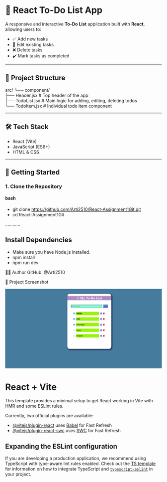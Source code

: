 # 📝 React To-Do List App

A responsive and interactive **To-Do List** application built with **React**, allowing users to:

- ✅ Add new tasks
- 📝 Edit existing tasks
- ❌ Delete tasks
- ✔️ Mark tasks as completed

---

## 📁 Project Structure
src/
└── component/ <br>
├── Header.jsx                # Top header of the app  <br>
├── TodoList.jsx              # Main logic for adding, editing, deleting todos  <br>
└── TodoItem.jsx              # Individual todo item component <br>

---

## 🛠️ Tech Stack

- React (Vite)
- JavaScript (ES6+)
- HTML & CSS

---

## 🚀 Getting Started

### 1. Clone the Repository

#### bash
- git clone https://github.com/Arti2510/React-Assignment1Git.git  <br/>
- cd React-Assignment1Git

............

##  Install Dependencies

- Make sure you have Node.js installed.
- npm install
- npm run dev

🙋‍♀️ Author
GitHub: @Arti2510

📸 Project Screenshot

![Project Screenshot](./Screenshot_of_TodoList_Project.png)

# React + Vite

This template provides a minimal setup to get React working in Vite with HMR and some ESLint rules.

Currently, two official plugins are available:

- [@vitejs/plugin-react](https://github.com/vitejs/vite-plugin-react/blob/main/packages/plugin-react) uses [Babel](https://babeljs.io/) for Fast Refresh
- [@vitejs/plugin-react-swc](https://github.com/vitejs/vite-plugin-react/blob/main/packages/plugin-react-swc) uses [SWC](https://swc.rs/) for Fast Refresh

## Expanding the ESLint configuration

If you are developing a production application, we recommend using TypeScript with type-aware lint rules enabled. Check out the [TS template](https://github.com/vitejs/vite/tree/main/packages/create-vite/template-react-ts) for information on how to integrate TypeScript and [`typescript-eslint`](https://typescript-eslint.io) in your project.
